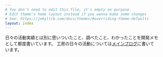 ```yaml
---
# You don't need to edit this file, it's empty on purpose.
# Edit theme's home layout instead if you wanna make some changes
# See: https://jekyllrb.com/docs/themes/#overriding-theme-defaults
layout: index
---
```

日々の活動実績とは別に思いついたこと、調べたこと、わかったことを開発メモとして都度書いています。
工房の日々の活動については[メインブログ](https://tsubakicraft.wordpress.com)に書いています。

